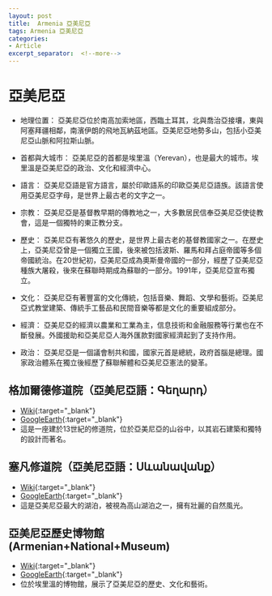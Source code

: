 ```yaml
---
layout: post
title:  Armenia 亞美尼亞
tags: Armenia 亞美尼亞 
categories:
- Article
excerpt_separator:  <!--more-->
---
```

# 亞美尼亞
- 地理位置： 亞美尼亞位於南高加索地區，西臨土耳其，北與喬治亞接壤，東與阿塞拜疆相鄰，南濱伊朗的飛地瓦納茲地區。亞美尼亞地勢多山，包括小亞美尼亞山脈和阿拉斯山脈。

- 首都與大城市： 亞美尼亞的首都是埃里溫（Yerevan），也是最大的城市。埃里溫是亞美尼亞的政治、文化和經濟中心。

- 語言： 亞美尼亞語是官方語言，屬於印歐語系的印歐亞美尼亞語族。該語言使用亞美尼亞字母，是世界上最古老的文字之一。

- 宗教： 亞美尼亞是基督教早期的傳教地之一，大多數居民信奉亞美尼亞使徒教會，這是一個獨特的東正教分支。

- 歷史： 亞美尼亞有著悠久的歷史，是世界上最古老的基督教國家之一。在歷史上，亞美尼亞曾是一個獨立王國，後來被包括波斯、羅馬和拜占庭帝國等多個帝國統治。在20世紀初，亞美尼亞成為奧斯曼帝國的一部分，經歷了亞美尼亞種族大屠殺，後來在蘇聯時期成為蘇聯的一部分。1991年，亞美尼亞宣布獨立。

- 文化： 亞美尼亞有著豐富的文化傳統，包括音樂、舞蹈、文學和藝術。亞美尼亞式教堂建築、傳統手工藝品和民間音樂等都是文化的重要組成部分。

- 經濟： 亞美尼亞的經濟以農業和工業為主，信息技術和金融服務等行業也在不斷發展。外國援助和亞美尼亞人海外匯款對國家經濟起到了支持作用。

- 政治： 亞美尼亞是一個議會制共和國，國家元首是總統，政府首腦是總理。國家政治體系在獨立後經歷了蘇聯解體和亞美尼亞憲法的變革。

## 格加爾德修道院（亞美尼亞語：Գեղարդ）
- [Wiki](https://zh.wikipedia.org/zh-tw/%E6%A0%BC%E5%8A%A0%E7%88%BE%E5%BE%B7%E4%BF%AE%E9%81%93%E9%99%A2 "Wiki"){:target="_blank"} 
- [GoogleEarth](https://earth.google.com/web/search/Geghard+Monastery/@40.14037686,44.81850069,1757.69481485a,446.97170607d,34.99999897y,-3.50044791h,53.64898272t,0r/ "GoogleEarth"){:target="_blank"} 
- 這是一座建於13世紀的修道院，位於亞美尼亞的山谷中，以其岩石建築和獨特的設計而著名。

## 塞凡修道院（亞美尼亞語：Սևանավանք）
- [Wiki](https://zh.wikipedia.org/zh-tw/%E5%A1%9E%E5%87%A1%E4%BF%AE%E9%81%93%E9%99%A2"Wiki"){:target="_blank"} 
- [GoogleEarth](https://earth.google.com/web/search/Lake+Sevan/@40.56157007,45.01104066,1898.94139753a,1525.94212568d,34.99999958y,0.77291173h,49.04876865t,0r/ "GoogleEarth"){:target="_blank"} 
- 這是亞美尼亞最大的湖泊，被視為高山湖泊之一，擁有壯麗的自然風光。

## 亞美尼亞歷史博物館(Armenian+National+Museum)
- [Wiki](https://zh.wikipedia.org/zh-tw/%E4%BA%9A%E7%BE%8E%E5%B0%BC%E4%BA%9A%E5%8E%86%E5%8F%B2%E5%8D%9A%E7%89%A9%E9%A6%86 "Wiki"){:target="_blank"} 
- [GoogleEarth](https://earth.google.com/web/search/Armenian+National+Museum/@40.17850448,44.51408898,986.84321404a,861.74898495d,34.99999962y,0.14474976h,44.58985013t,0r/ "GoogleEarth"){:target="_blank"} 
- 位於埃里溫的博物館，展示了亞美尼亞的歷史、文化和藝術。

